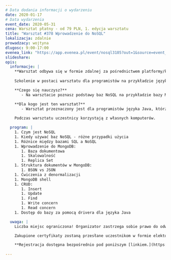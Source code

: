```yaml
---
# Data dodania informacji o wydarzeniu
date: 2020-01-17
# Data wydarzenia
event_date: 2020-05-31
cena: Warsztat płatny - od 79 PLN, 1. edycja warsztatu
title: "Warsztat #378 Wprowadzenie do NoSQL"
lokalizacja: zdalnie
prowadzacy: wojtyna
dlugosc: 9:00-17:00
evenea_link: "https://app.evenea.pl/event/nosql3105?out=1&source=event_iframe"
slideshare:
opis:
  informacje: |
    **Warsztat odbywa się w formie zdalnej za pośrednictwem platformy/komunikatora online, z wykorzystaniem dźwięku, obrazu z kamery, udostępniania ekranu komputera prowadzącego i uczestników.** 
    
    Szkolenie w postaci warsztatu dla programistów na przykładzie języka Java i bazy MongoDB.

    **Czego się nauczysz?**
       - Na warsztacie poznasz podstawy baz NoSQL na przykładzie bazy MongoDB. Dowiesz się, jakie są różnice w stosunku do klasycznych baz relacyjnych, oraz jak właściwie projektować struktury danych. Zrozumiesz także, kiedy bazy NoSQL mogą być lepszym wyborem niż bazy relacyjne.

    **Dla kogo jest ten warsztat?**
       - Warsztat przeznaczony jest dla programistów języka Java, którzy są zainteresowani zrozumieniem podstaw baz NoSQL na przykładzie MongoDB.
     
    Podczas warsztatu uczestnicy korzystają z własnych komputerów.

  program: |
    1. Czym jest NoSQL
    1. Kiedy używać baz NoSQL - różne przypadki użycia
    1. Różnice między bazami SQL a NoSQL
    1. Wprowadzenie do MongoDB:
       1. Baza dokumentowa
       1. Skalowalność
       1. Replica Set
    1. Struktura dokumentów w MongoDB:
       1. BSON vs JSON
    1. Ćwiczenia z denormalizacji
    1. MongoDB shell
    1. CRUD: 
       1. Insert
       1. Update
       1. Find
       1. Write concern
       1. Read concern
    1. Dostęp do bazy za pomocą drivera dla języka Java

  uwaga: |
    Liczba miejsc ograniczona! Organizator zastrzega sobie prawo do odwołania wydarzenia w przypadku niezgłoszenia się minimalnej liczby uczestników.

    Zakupione certyfikaty zostaną przesłane uczestnikom w formie elektoronicznej po warsztacie oraz za pośrednictwem firmy kurierskiej w momencie poprawy sytuacji wywołanej epidemią koronawirusa. 

    **Rejestracja dostępna bezpośrednio pod poniższym [linkiem.](https://app.evenea.pl/event/nosql3105)**
    
---
```


